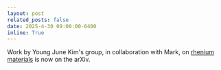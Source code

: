 ```yaml
---
layout: post
related_posts: false
date: 2025-4-30 09:00:00-0400
inline: True
---
```


Work by Young June Kim's group, in collaboration with Mark, on [rhenium materials](/publications/#frontini2025resonant) is now on the arXiv.
